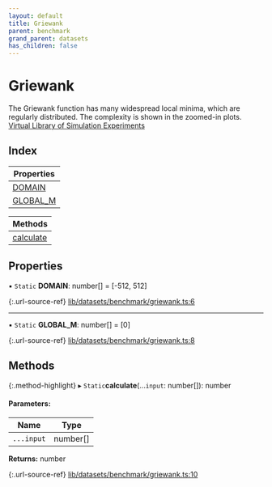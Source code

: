 ```yaml
---
layout: default
title: Griewank
parent: benchmark
grand_parent: datasets
has_children: false
---
```


# Griewank

The Griewank function has many widespread local minima, which are regularly distributed. The complexity is shown in the zoomed-in plots.
[Virtual Library of Simulation Experiments](https://www.sfu.ca/~ssurjano/griewank.html)

## Index

| Properties |
|-----------|
| [DOMAIN](#domain) |
| [GLOBAL\_M](#global_m) |

| Methods |
|-----------|
| [calculate](#calculate) |

## Properties

▪ `Static` **DOMAIN**: number[] = [-512, 512]

{:.url-source-ref}
[lib/datasets/benchmark/griewank.ts:6](https://github.com/ascentcore/dataspot/blob/aac35bc/lib/datasets/benchmark/griewank.ts#L6)

___

▪ `Static` **GLOBAL\_M**: number[] = [0]

{:.url-source-ref}
[lib/datasets/benchmark/griewank.ts:8](https://github.com/ascentcore/dataspot/blob/aac35bc/lib/datasets/benchmark/griewank.ts#L8)

## Methods

{:.method-highlight}
▸ `Static`**calculate**(...`input`: number[]): number

#### Parameters:

Name | Type |
------ | ------ |
`...input` | number[] |

**Returns:** number

{:.url-source-ref}
[lib/datasets/benchmark/griewank.ts:10](https://github.com/ascentcore/dataspot/blob/aac35bc/lib/datasets/benchmark/griewank.ts#L10)
